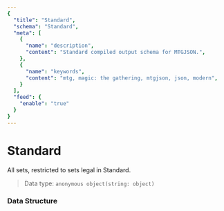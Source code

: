 ```yaml
---
{
  "title": "Standard",
  "schema": "Standard",
  "meta": [
    {
      "name": "description",
      "content": "Standard compiled output schema for MTGJSON.",
    },
    {
      "name": "keywords",
      "content": "mtg, magic: the gathering, mtgjson, json, modern",
    }
  ],
  "feed": {
    "enable": "true"
  }
}
---
```


# Standard

All sets, restricted to sets legal in Standard.

> Data type: `anonymous object(string: object)`   

### Data Structure

<GenerateTable/>
